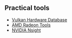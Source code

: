 ## Practical tools

- [Vulkan Hardware Database](http://vulkan.gpuinfo.org)
- [AMD Radeon Tools](https://gpuopen.com/tools/)
- [NVIDIA Nsight](https://developer.nvidia.com/tools-overview)
